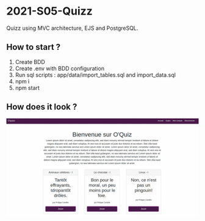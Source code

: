 # 2021-S05-Quizz
Quizz  using MVC architecture, EJS and PostgreSQL.

## How to start ?
1. Create BDD
2. Create .env with BDD configuration
3. Run sql scripts : app/data/import_tables.sql and import_data.sql
4. npm i
5. npm start

## How does it look ?

<img src="./gifs/quiz.gif">  
